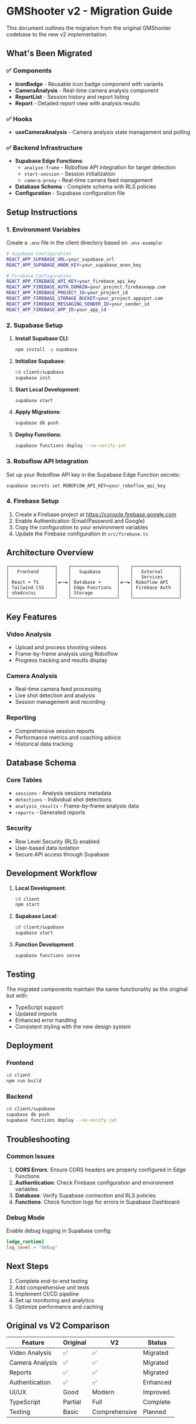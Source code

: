 # GMShooter v2 - Migration Guide

This document outlines the migration from the original GMShooter codebase to the new v2 implementation.

## What's Been Migrated

### ✅ Components
- **IconBadge** - Reusable icon badge component with variants
- **CameraAnalysis** - Real-time camera analysis component
- **ReportList** - Session history and report listing
- **Report** - Detailed report view with analysis results

### ✅ Hooks
- **useCameraAnalysis** - Camera analysis state management and polling

### ✅ Backend Infrastructure
- **Supabase Edge Functions**:
  - `analyze-frame` - Roboflow API integration for target detection
  - `start-session` - Session initialization
  - `camera-proxy` - Real-time camera feed management
- **Database Schema** - Complete schema with RLS policies
- **Configuration** - Supabase configuration file

## Setup Instructions

### 1. Environment Variables

Create a `.env` file in the client directory based on `.env.example`:

```bash
# Supabase Configuration
REACT_APP_SUPABASE_URL=your_supabase_url
REACT_APP_SUPABASE_ANON_KEY=your_supabase_anon_key

# Firebase Configuration
REACT_APP_FIREBASE_API_KEY=your_firebase_api_key
REACT_APP_FIREBASE_AUTH_DOMAIN=your_project.firebaseapp.com
REACT_APP_FIREBASE_PROJECT_ID=your_project_id
REACT_APP_FIREBASE_STORAGE_BUCKET=your_project.appspot.com
REACT_APP_FIREBASE_MESSAGING_SENDER_ID=your_sender_id
REACT_APP_FIREBASE_APP_ID=your_app_id
```

### 2. Supabase Setup

1. **Install Supabase CLI**:
   ```bash
   npm install -g supabase
   ```

2. **Initialize Supabase**:
   ```bash
   cd client/supabase
   supabase init
   ```

3. **Start Local Development**:
   ```bash
   supabase start
   ```

4. **Apply Migrations**:
   ```bash
   supabase db push
   ```

5. **Deploy Functions**:
   ```bash
   supabase functions deploy --no-verify-jwt
   ```

### 3. Roboflow API Integration

Set up your Roboflow API key in the Supabase Edge Function secrets:

```bash
supabase secrets set ROBOFLOW_API_KEY=your_roboflow_api_key
```

### 4. Firebase Setup

1. Create a Firebase project at https://console.firebase.google.com
2. Enable Authentication (Email/Password and Google)
3. Copy the configuration to your environment variables
4. Update the Firebase configuration in `src/firebase.ts`

## Architecture Overview

```
┌─────────────────┐    ┌─────────────────┐    ┌─────────────────┐
│   Frontend      │    │   Supabase      │    │   External      │
│                 │    │                 │    │   Services      │
│ React + TS      │◄──►│ Database +      │◄──►│ Roboflow API    │
│ Tailwind CSS    │    │ Edge Functions  │    │ Firebase Auth   │
│ shadcn/ui       │    │ Storage         │    │                 │
└─────────────────┘    └─────────────────┘    └─────────────────┘
```

## Key Features

### Video Analysis
- Upload and process shooting videos
- Frame-by-frame analysis using Roboflow
- Progress tracking and results display

### Camera Analysis
- Real-time camera feed processing
- Live shot detection and analysis
- Session management and recording

### Reporting
- Comprehensive session reports
- Performance metrics and coaching advice
- Historical data tracking

## Database Schema

### Core Tables
- `sessions` - Analysis sessions metadata
- `detections` - Individual shot detections
- `analysis_results` - Frame-by-frame analysis data
- `reports` - Generated reports

### Security
- Row Level Security (RLS) enabled
- User-based data isolation
- Secure API access through Supabase

## Development Workflow

1. **Local Development**:
   ```bash
   cd client
   npm start
   ```

2. **Supabase Local**:
   ```bash
   cd client/supabase
   supabase start
   ```

3. **Function Development**:
   ```bash
   supabase functions serve
   ```

## Testing

The migrated components maintain the same functionality as the original but with:
- TypeScript support
- Updated imports
- Enhanced error handling
- Consistent styling with the new design system

## Deployment

### Frontend
```bash
cd client
npm run build
```

### Backend
```bash
cd client/supabase
supabase db push
supabase functions deploy --no-verify-jwt
```

## Troubleshooting

### Common Issues

1. **CORS Errors**: Ensure CORS headers are properly configured in Edge Functions
2. **Authentication**: Check Firebase configuration and environment variables
3. **Database**: Verify Supabase connection and RLS policies
4. **Functions**: Check function logs for errors in Supabase Dashboard

### Debug Mode

Enable debug logging in Supabase config:
```toml
[edge_runtime]
log_level = "debug"
```

## Next Steps

1. Complete end-to-end testing
2. Add comprehensive unit tests
3. Implement CI/CD pipeline
4. Set up monitoring and analytics
5. Optimize performance and caching

## Original vs V2 Comparison

| Feature | Original | V2 | Status |
|---------|----------|----|---------|
| Video Analysis | ✅ | ✅ | Migrated |
| Camera Analysis | ✅ | ✅ | Migrated |
| Reports | ✅ | ✅ | Migrated |
| Authentication | ✅ | ✅ | Enhanced |
| UI/UX | Good | Modern | Improved |
| TypeScript | Partial | Full | Complete |
| Testing | Basic | Comprehensive | Planned |
